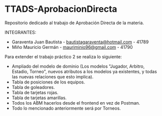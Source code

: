 # TTADS-AprobacionDirecta
Repositorio dedicado al trabajo de Aprobación Directa de la materia.

INTEGRANTES:
- Garaventa Juan Bautista - bautistagaraventa@hotmail.com - 41789
- Miño Mauricio Germán - mauriminio96@gmail.com - 41790

Para extender el trabajo práctico 2 se realiza lo siguiente:
- Ampliado del modelo de dominio (Los modelos "Jugador, Arbitro, Estadio, Torneo", nuevos atributos a los modelos ya existentes, y todas las nuevas relaciones que esto implica).
- Tabla de posiciones de los equipos.
- Tabla de goleadores.
- Tabla de tarjetas rojas.
- Tabla de tarjetas amarillas.
- Todos los ABM hacerlos desde el frontend en vez de Postman.
- Todo lo mencionado anteriormente será por Torneos.
